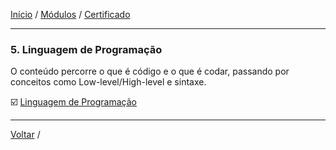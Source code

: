[Início](https://github.com/Thalyalm/rocketseat-trilha-conectar) /
[Módulos](https://github.com/Thalyalm/rocketseat-trilha-conectar/tree/main/modulos) /
[Certificado](https://github.com/Thalyalm/rocketseat-trilha-conectar/tree/main/certificado/certificado-trilha-conectar.pdf)

---

### 5. Linguagem de Programação

O conteúdo percorre o que é código e o que é codar, passando por conceitos como Low-level/High-level e sintaxe.

:ballot_box_with_check: [Linguagem de Programação](/modulos/linguagem-de-programacao//linguagem-de-programacao)

---

[Voltar](https://github.com/Thalyalm/rocketseat-trilha-conectar/tree/main/modulos) /
